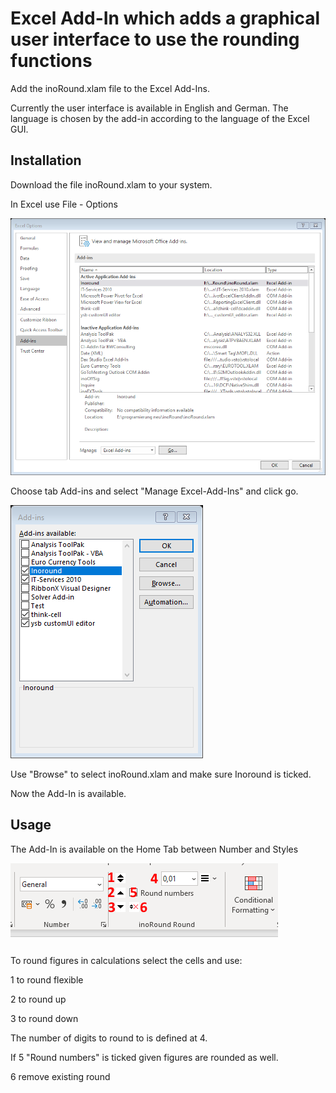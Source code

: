 # Excel Add-In which adds a graphical user interface to use the rounding functions

Add the inoRound.xlam file to the Excel Add-Ins.

Currently the user interface is available in English and German. The language is chosen by the add-in according to the language of the Excel GUI.

## Installation

Download the file inoRound.xlam to your system.

In Excel use File - Options

![fileoptions](./images/fileoptions.png)

Choose tab Add-ins and select "Manage Excel-Add-Ins" and click go.

![addins](./images/addins.png)

Use "Browse" to select inoRound.xlam and make sure Inoround is ticked.

Now the Add-In is available.

## Usage

The Add-In is available on the Home Tab between Number and Styles

![screenshot](./images/screenshot.PNG)

To round figures in calculations select the cells and use:

1 to round flexible

2 to round up

3 to round down

The number of digits to round to is defined at 4.

If 5 "Round numbers"  is ticked given figures are rounded as well.

6 remove existing round